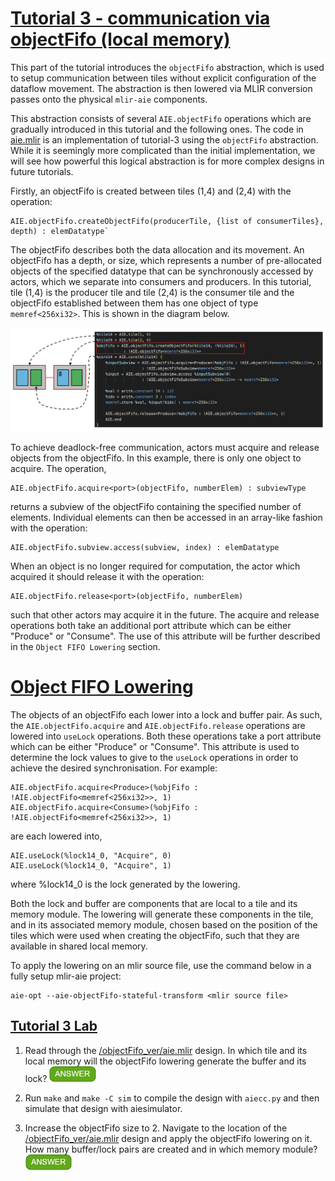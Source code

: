 <!---//===- README.md --------------------------*- Markdown -*-===//
//
// This file is licensed under the Apache License v2.0 with LLVM Exceptions.
// See https://llvm.org/LICENSE.txt for license information.
// SPDX-License-Identifier: Apache-2.0 WITH LLVM-exception
//
// Copyright (C) 2022, Advanced Micro Devices, Inc.
// 
//===----------------------------------------------------------------------===//-->

# <ins>Tutorial 3 - communication via objectFifo (local memory)</ins>

This part of the tutorial introduces the `objectFifo` abstraction, which is used to setup communication between tiles without explicit configuration of the dataflow movement. The abstraction is then lowered via MLIR conversion passes onto the physical `mlir-aie` components.

This abstraction consists of several `AIE.objectFifo` operations which are gradually introduced in this tutorial and the following ones. The code in [aie.mlir](aie.mlir) is an implementation of tutorial-3 using the `objectFifo` abstraction. While it is seemingly more complicated than the initial implementation, we will see how powerful this logical abstraction is for more complex designs in future tutorials.

Firstly, an objectFifo is created between tiles (1,4) and (2,4) with the operation:
```
AIE.objectFifo.createObjectFifo(producerTile, {list of consumerTiles}, depth) : elemDatatype`
```
The objectFifo describes both the data allocation and its movement. An objectFifo has a depth, or size, which represents a number of pre-allocated objects of the specified datatype that can be synchronously accessed by actors, which we separate into consumers and producers. In this tutorial, tile (1,4) is the producer tile and tile (2,4) is the consumer tile and the objectFifo established between them has one object of type `memref<256xi32>`. This is shown in the diagram below.

<img src="../../images/OF_shared.png" width="1000">

To achieve deadlock-free communication, actors must acquire and release objects from the objectFifo. In this example, there is only one object to acquire. The operation, 
```
AIE.objectFifo.acquire<port>(objectFifo, numberElem) : subviewType
```
returns a subview of the objectFifo containing the specified number of elements. Individual elements can then be accessed in an array-like fashion with the operation: 
```
AIE.objectFifo.subview.access(subview, index) : elemDatatype
```
When an object is no longer required for computation, the actor which acquired it should release it with the operation:
```
AIE.objectFifo.release<port>(objectFifo, numberElem)
``` 
such that other actors may acquire it in the future. The acquire and release operations both take an additional port attribute which can be either "Produce" or "Consume". The use of this attribute will be further described in the `Object FIFO Lowering` section.

# <ins>Object FIFO Lowering</ins>

The objects of an objectFifo each lower into a lock and buffer pair. As such, the `AIE.objectFifo.acquire` and `AIE.objectFifo.release` operations are lowered into `useLock` operations. Both these operations take a port attribute which can be either "Produce" or "Consume". This attribute is used to determine the lock values to give to the `useLock` operations in order to achieve the desired synchronisation. For example:
```
AIE.objectFifo.acquire<Produce>(%objFifo : !AIE.objectFifo<memref<256xi32>>, 1)
AIE.objectFifo.acquire<Consume>(%objFifo : !AIE.objectFifo<memref<256xi32>>, 1)
```
are each lowered into,
```
AIE.useLock(%lock14_0, "Acquire", 0)
AIE.useLock(%lock14_0, "Acquire", 1)
```
where %lock14_0 is the lock generated by the lowering.

Both the lock and buffer are components that are local to a tile and its memory module. The lowering will generate these components in the tile, and in its associated memory module, chosen based on the position of the tiles which were used when creating the objectFifo, such that they are available in shared local memory.

To apply the lowering on an mlir source file, use the command below in a fully setup mlir-aie project:
```
aie-opt --aie-objectFifo-stateful-transform <mlir source file>
```

## <ins>Tutorial 3 Lab </ins>

1. Read through the [/objectFifo_ver/aie.mlir](aie.mlir) design. In which tile and its local memory will the objectFifo lowering generate the buffer and its lock? <img src="../../images/answer1.jpg" title="On even rows tiles have local memories to their left, so the shared memory is that of tile (2,4). That is where the lowering will generate the shared buffer and lock." height=25>

2. Run `make` and `make -C sim` to compile the design with `aiecc.py` and then simulate that design with aiesimulator.

3. Increase the objectFifo size to 2. Navigate to the location of the [/objectFifo_ver/aie.mlir](aie.mlir) design and apply the objectFifo lowering on it. How many buffer/lock pairs are created and in which memory module? <img src="../../images/answer1.jpg" title="2 buffer/lock pairs are created in the shared memory of tile (2,4)." height=25>
